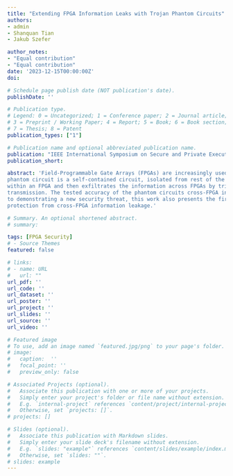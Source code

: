 ```yaml
---
title: "Extending FPGA Information Leaks with Trojan Phantom Circuits"
authors:
- admin
- Shanquan Tian
- Jakub Szefer

author_notes:
- "Equal contribution"
- "Equal contribution"
date: '2023-12-15T00:00:00Z'
doi: 

# Schedule page publish date (NOT publication's date).
publishDate: ''

# Publication type.
# Legend: 0 = Uncategorized; 1 = Conference paper; 2 = Journal article;
# 3 = Preprint / Working Paper; 4 = Report; 5 = Book; 6 = Book section;
# 7 = Thesis; 8 = Patent
publication_types: ["1"]

# Publication name and optional abbreviated publication name.
publication: "IEEE International Symposium on Secure and Private Execution Environment Design (SEED)"
publication_short: 

abstract: 'Field-Programmable Gate Arrays (FPGAs) are increasingly used in data centers and in cloud computing for acceleration of various applications. However, cloud-based FPGAs could be programmed with malicious circuits to leak information. For example, existing work has shown that long-wire crosstalk can be abused to leak information in cloud-based FPGAs. However, long-wire crosstalk is limited to very small spatial distances where the receiver needs to be located next to the transmitter or victim on the same FPGA. This work shows how long-wire crosstalk can be extended to cross-FPGA information leakage with a novel Trojan phantom circuit. The
phantom circuit is a self-contained circuit, isolated from rest of the FPGA logic. It uses crosstalk to spy on information
within an FPGA and then exfiltrates the information across FPGAs by triggering RO stressors for cross-FPGA information
transmission. The tested accuracy of the phantom circuits cross-FPGA information leakage channel can reach 90%. In addition
to demonstrating a new security threat, this work also presents the first set of active monitoring and defense mechanisms for
protection from cross-FPGA information leakage.'

# Summary. An optional shortened abstract.
# summary: 

tags: [FPGA Security]
# - Source Themes
featured: false

# links:
# - name: URL
#   url: ""
url_pdf: ''
url_code: ''
url_dataset: ''
url_poster: ''
url_project: ''
url_slides: ''
url_source: ''
url_video: ''

# Featured image
# To use, add an image named `featured.jpg/png` to your page's folder. 
# image:
#   caption:  ''
#   focal_point: ''
#   preview_only: false

# Associated Projects (optional).
#   Associate this publication with one or more of your projects.
#   Simply enter your project's folder or file name without extension.
#   E.g. `internal-project` references `content/project/internal-project/index.md`.
#   Otherwise, set `projects: []`.
# projects: []

# Slides (optional).
#   Associate this publication with Markdown slides.
#   Simply enter your slide deck's filename without extension.
#   E.g. `slides: "example"` references `content/slides/example/index.md`.
#   Otherwise, set `slides: ""`.
# slides: example
---
```


<!-- {{% callout note %}}
Click the *Cite* button above to demo the feature to enable visitors to import publication metadata into their reference management software.
{{% /callout %}}

{{% callout note %}}
Create your slides in Markdown - click the *Slides* button to check out the example.
{{% /callout %}}

Supplementary notes can be added here, including [code, math, and images](https://wowchemy.com/docs/writing-markdown-latex/). -->
